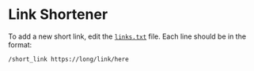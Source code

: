 # Link Shortener

To add a new short link, edit the [`links.txt`](./links.txt) file. Each line should be in the format:

```txt
/short_link https://long/link/here
```
 
